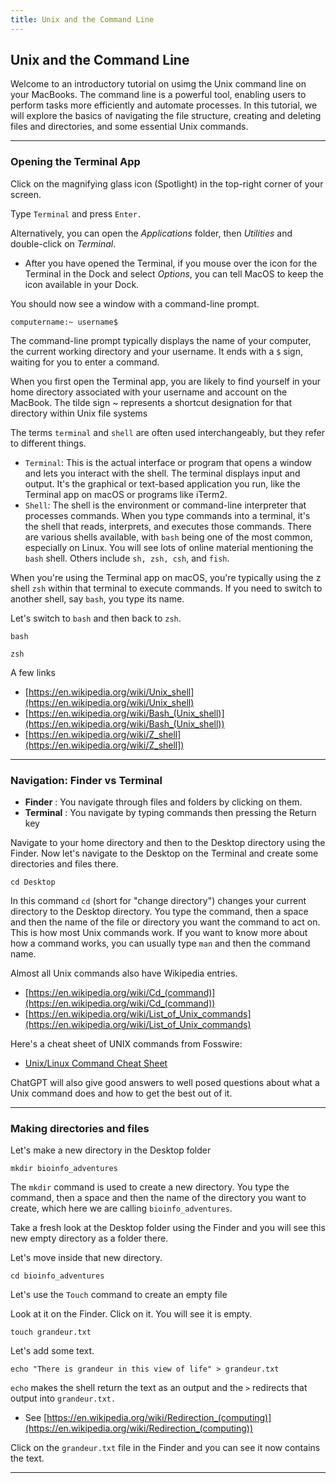 ```yaml
---
title: Unix and the Command Line
---
```


##  Unix and the Command Line

Welcome to an introductory tutorial on usimg the Unix command line on your MacBooks. The command line is a powerful tool, enabling users to perform tasks more efficiently and automate processes. In this tutorial, we will explore the basics of navigating the file structure, creating and deleting files and directories, and some essential Unix commands.

---


### Opening the Terminal App

Click on the magnifying glass icon (Spotlight) in the top-right corner of your screen.

Type `Terminal` and press `Enter.`

Alternatively, you can open the *Applications* folder, then *Utilities* and double-click on *Terminal*.

- After you have opened the Terminal, if you mouse over the icon for the Terminal in the Dock and select _Options_, you can tell MacOS to keep the icon available in your Dock.

You should now see a window with a command-line prompt.


```
computername:~ username$

```
The command-line prompt typically displays the name of your computer, the current working directory and your username. It ends with a `$` sign, waiting for you to enter a command. 

When you first open the Terminal app, you are likely to find yourself in your home directory associated with your username and account on the MacBook. The tilde sign ~ represents a shortcut designation for that directory within Unix file systems

The terms `terminal` and `shell` are often used interchangeably, but they refer to different things.

* `Terminal`: This is the actual interface or program that opens a window and lets you interact with the shell. The terminal displays input and output. It's the graphical or text-based application you run, like the Terminal app on macOS or programs like iTerm2.
* `Shell`: The shell is the environment or command-line interpreter that processes commands. When you type commands into a terminal, it's the shell that reads, interprets, and executes those commands. There are various shells available, with `bash` being one of the most common, especially on Linux. You will see lots of online material mentioning the `bash` shell. Others include `sh, zsh, csh`, and `fish`.

When you're using the Terminal app on macOS, you're typically using the z shell `zsh` within that terminal to execute commands. If you need to switch to another shell, say `bash`, you type its name. 

Let's switch to `bash` and then back to `zsh`. 


```
bash
```

```
zsh
```

A few links

* [https://en.wikipedia.org/wiki/Unix_shell](https://en.wikipedia.org/wiki/Unix_shell)
* [https://en.wikipedia.org/wiki/Bash_(Unix_shell)](https://en.wikipedia.org/wiki/Bash_(Unix_shell))
* [https://en.wikipedia.org/wiki/Z_shell](https://en.wikipedia.org/wiki/Z_shell])

---


### Navigation: Finder vs Terminal

- **Finder** : You navigate through files and folders by clicking on them.
- **Terminal** : You navigate by typing commands then pressing the Return key

Navigate to your home directory and then to the Desktop directory using the Finder. Now let's navigate to the Desktop on the Terminal and create some directories and files there.

```
cd Desktop

```
In this command `cd` (short for "change directory") changes your current directory to the Desktop directory. You type the command, then a space and then the name of the file or directory you want the command to act on. This is how most Unix commands work. If you want to know more about how a command works, you can usually type `man` and then the command name.

Almost all Unix commands also have Wikipedia entries.

- [https://en.wikipedia.org/wiki/Cd_(command)](https://en.wikipedia.org/wiki/Cd_(command))
- [https://en.wikipedia.org/wiki/List_of_Unix_commands](https://en.wikipedia.org/wiki/List_of_Unix_commands)


Here's a cheat sheet of UNIX commands from Fosswire: 
- [Unix/Linux Command Cheat Sheet](https://files.fosswire.com/2007/08/fwunixref.pdf)

ChatGPT will also give good answers to well posed questions about what a Unix command does and how to get the best out of it.

---


### Making directories and files
Let's make a new directory in the Desktop folder

```
mkdir bioinfo_adventures

```
The `mkdir` command is used to create a new directory. You type the command, then a space and then the name of the directory you want to create, which here we are calling `bioinfo_adventures`.

Take a fresh look at the Desktop folder using the Finder and you will see this new empty directory as a folder there.

Let's move inside that new directory.

```
cd bioinfo_adventures

```
Let's use the `Touch` command to create an empty file

Look at it on the Finder. Click on it. You will see it is empty.

```
touch grandeur.txt

```
Let's add some text.

```
echo "There is grandeur in this view of life" > grandeur.txt

```
`echo` makes the shell return the text as an output and the `>` redirects that output into `grandeur.txt.` 

- See [https://en.wikipedia.org/wiki/Redirection_(computing)](https://en.wikipedia.org/wiki/Redirection_(computing))

Click on the `grandeur.txt` file in the Finder and you can see it now contains the text.

---

